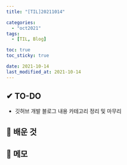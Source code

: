 ```yaml
---
title: "[TIL]20211014"

categories:
  - "oct2021"
tags:
  - [TIL, Blog]

toc: true
toc_sticky: true

date: 2021-10-14
last_modified_at: 2021-10-14
---
```


## ✔ TO-DO

- 깃허브 개발 블로그 내용 카테고리 정리 및 마무리

## 💾 배운 것

## 📝 메모
